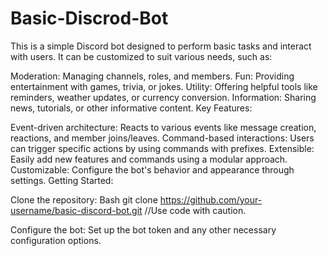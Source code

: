 # Basic-Discrod-Bot
This is a simple Discord bot designed to perform basic tasks and interact with users. It can be customized to suit various needs, such as:


Moderation: Managing channels, roles, and members.
Fun: Providing entertainment with games, trivia, or jokes.
Utility: Offering helpful tools like reminders, weather updates, or currency conversion.
Information: Sharing news, tutorials, or other informative content.
Key Features:

Event-driven architecture: Reacts to various events like message creation, reactions, and member joins/leaves.
Command-based interactions: Users can trigger specific actions by using commands with prefixes.
Extensible: Easily add new features and commands using a modular approach.
Customizable: Configure the bot's behavior and appearance through settings.
Getting Started:

Clone the repository:
Bash
git clone https://github.com/your-username/basic-discord-bot.git
//Use code with caution.

Configure the bot:
Set up the bot token and any other necessary configuration options.
